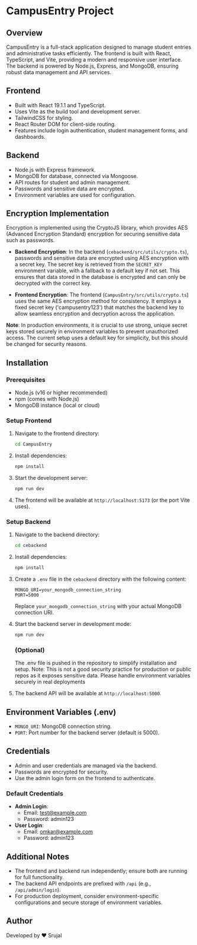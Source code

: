 # CampusEntry Project

## Overview
CampusEntry is a full-stack application designed to manage student entries and administrative tasks efficiently. The frontend is built with React, TypeScript, and Vite, providing a modern and responsive user interface. The backend is powered by Node.js, Express, and MongoDB, ensuring robust data management and API services.

## Frontend
- Built with React 19.1.1 and TypeScript.
- Uses Vite as the build tool and development server.
- TailwindCSS for styling.
- React Router DOM for client-side routing.
- Features include login authentication, student management forms, and dashboards.

## Backend
- Node.js with Express framework.
- MongoDB for database, connected via Mongoose.
- API routes for student and admin management.
- Passwords and sensitive data are encrypted.
- Environment variables are used for configuration.

## Encryption Implementation
Encryption is implemented using the CryptoJS library, which provides AES (Advanced Encryption Standard) encryption for securing sensitive data such as passwords.

- **Backend Encryption**: In the backend (`cebackend/src/utils/crypto.ts`), passwords and sensitive data are encrypted using AES encryption with a secret key. The secret key is retrieved from the `SECRET_KEY` environment variable, with a fallback to a default key if not set. This ensures that data stored in the database is encrypted and can only be decrypted with the correct key.

- **Frontend Encryption**: The frontend (`CampusEntry/src/utils/crypto.ts`) uses the same AES encryption method for consistency. It employs a fixed secret key ('campusentry123') that matches the backend key to allow seamless encryption and decryption across the application.

**Note**: In production environments, it is crucial to use strong, unique secret keys stored securely in environment variables to prevent unauthorized access. The current setup uses a default key for simplicity, but this should be changed for security reasons.

## Installation

### Prerequisites
- Node.js (v16 or higher recommended)
- npm (comes with Node.js)
- MongoDB instance (local or cloud)

### Setup Frontend
1. Navigate to the frontend directory:
   ```bash
   cd CampusEntry
   ```
2. Install dependencies:
   ```bash
   npm install
   ```
3. Start the development server:
   ```bash
   npm run dev
   ```
4. The frontend will be available at `http://localhost:5173` (or the port Vite uses).

### Setup Backend
1. Navigate to the backend directory:
   ```bash
   cd cebackend
   ```
2. Install dependencies:
   ```bash
   npm install
   ```
3. Create a `.env` file in the `cebackend` directory with the following content:
   ```
   MONGO_URI=your_mongodb_connection_string
   PORT=5000
   ```
   Replace `your_mongodb_connection_string` with your actual MongoDB connection URI.

4. Start the backend server in development mode:
   ```bash
   npm run dev
   ```

   ### (Optional)

   The .env file is pushed in the repository to simplify installation and setup. 
   Note: This  is    not a good security practice for production or public repos as it exposes sensitive data. Please handle environment variables securely in real deployments
 

5. The backend API will be available at `http://localhost:5000`.

## Environment Variables (.env)
- `MONGO_URI`: MongoDB connection string.
- `PORT`: Port number for the backend server (default is 5000).

## Credentials
- Admin and user credentials are managed via the backend.
- Passwords are encrypted for security.
- Use the admin login form on the frontend to authenticate.

### Default Credentials
- **Admin Login**:
  - Email: test@example.com
  - Password: admin123
- **User Login**:
  - Email: omkar@example.com
  - Password: admin123

## Additional Notes
- The frontend and backend run independently; ensure both are running for full functionality.
- The backend API endpoints are prefixed with `/api` (e.g., `/api/admin/login`).
- For production deployment, consider environment-specific configurations and secure storage of environment variables.


## Author
Developed by ❤️ Srujal
